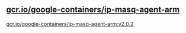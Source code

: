
[gcr.io/google-containers/ip-masq-agent-arm](https://hub.docker.com/r/anjia0532/google-containers.ip-masq-agent-arm/tags/)
-----


[gcr.io/google-containers/ip-masq-agent-arm:v2.0.2](https://hub.docker.com/r/anjia0532/google-containers.ip-masq-agent-arm/tags/)


